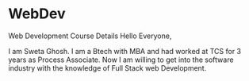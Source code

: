 # WebDev
Web Development Course Details
Hello Everyone,

I am Sweta Ghosh. I am a Btech with MBA and had worked at TCS for 3 years as Process Associate. Now I am willing to get into the software industry with the knowledge of Full Stack web Development. 
